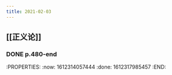 ```yaml
---
title: 2021-02-03
---
```


## [[正义论]]
### DONE p.480-end
:PROPERTIES:
:now: 1612314057444
:done: 1612317985457
:END:
